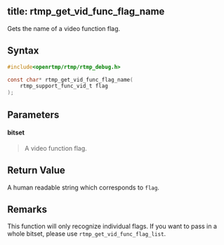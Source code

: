 title: rtmp_get_vid_func_flag_name
--------------------------

Gets the name of a video function flag. 


## Syntax ##

```c
#include<openrtmp/rtmp/rtmp_debug.h>

const char* rtmp_get_vid_func_flag_name( 
	rtmp_support_func_vid_t flag
);
```

## Parameters ##
#### bitset ####
> A video function flag.

## Return Value ##
A human readable string which corresponds to `flag`.

## Remarks ##
This function will only recognize individual flags. If you want to pass in a whole bitset, please use `rtmp_get_vid_func_flag_list`.